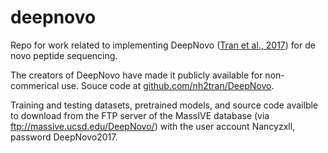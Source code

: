 # deepnovo
Repo for work related to implementing DeepNovo ([Tran et al., 2017](http://www.pnas.org/content/114/31/8247.full)) for de novo peptide sequencing.

The creators of DeepNovo have made it publicly available for non-commerical use. 
Souce code at [github.com/nh2tran/DeepNovo](https://github.com/nh2tran/DeepNovo).

Training and testing datasets, pretrained models, and source code availble to download from the FTP server of the MassIVE database (via ftp://massive.ucsd.edu/DeepNovo/) with the user account Nancyzxll, password DeepNovo2017.


